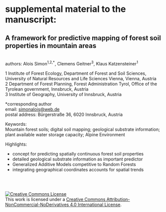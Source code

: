 # supplemental material to the manuscript:
## A framework for predictive mapping of forest soil properties in mountain areas
<br>
authors:    
Alois Simon<sup>1,2,*</sup>, Clemens Geitner<sup>3</sup>, Klaus Katzensteiner<sup>1</sup>

1 Institute of Forest Ecology, Department of Forest and Soil Sciences, University of Natural Resources and Life Sciences Vienna, Vienna, Austria  
2 Department of Forest Planning, Forest Administration Tyrol, Office of the Tyrolean government, Innsbruck, Austria   
3 Institute of Geography, University of Innsbruck, Austria

*corresponding author         
email: simonalois@web.de  
postal address: Bürgerstraße 36, 6020 Innsbruck, Austria 

Keywords:  
Mountain forest soils; digital soil mapping; geological substrate information; plant available water storage capacity; Alpine Environment

Highlights: 
- concept for predicting spatially continuous forest soil properties
- detailed geological substrate information as important predictor  
- Generalized Additive Models competitive to Random Forests
- integrating geographical coordinates accounts for spatial trends 

<br>
<br>

<a rel="license" href="http://creativecommons.org/licenses/by-nc-nd/4.0/"><img alt="Creative Commons License" style="border-width:0" src="https://i.creativecommons.org/l/by-nc-nd/4.0/88x31.png" /></a><br />This work is licensed under a <a rel="license" href="http://creativecommons.org/licenses/by-nc-nd/4.0/">Creative Commons Attribution-NonCommercial-NoDerivatives 4.0 International License</a>.
